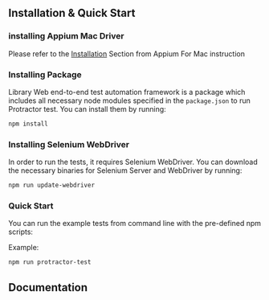 

## Installation & Quick Start

### installing  Appium Mac Driver

Please refer to the [Installation](https://github.com/appium/appium-for-mac) Section from Appium For Mac instruction

### Installing Package

Library Web end-to-end test automation framework is a package which includes all necessary node modules specified in the `package.json` to run Protractor test. You can install them by running:

```sh
npm install
```

### Installing Selenium WebDriver

In order to run the tests, it requires Selenium WebDriver. You can download the necessary binaries for Selenium Server and WebDriver by running: 

```sh
npm run update-webdriver
```

### Quick Start

You can run the example tests from command line with the pre-defined npm scripts:

Example:

```sh
npm run protractor-test
```

## Documentation




